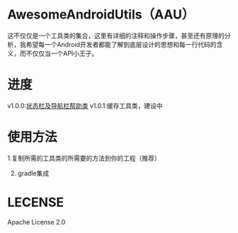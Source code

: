 # AwesomeAndroidUtils（AAU）

这不仅仅是一个工具类的集合，这里有详细的注释和操作步骤，甚至还有原理的分析，我希望每一个Android开发者都能了解到底层设计的思想和每一行代码的含义，而不仅仅当一个API小王子。

# 进度

v1.0.0:[状态栏及导航栏帮助类](/MD/BarsHelper.md)
v1.0.1:缓存工具类，建设中

# 使用方法

1.复制所需的工具类的所需要的方法到你的工程（推荐）

2. gradle集成


# LECENSE

Apache License 2.0